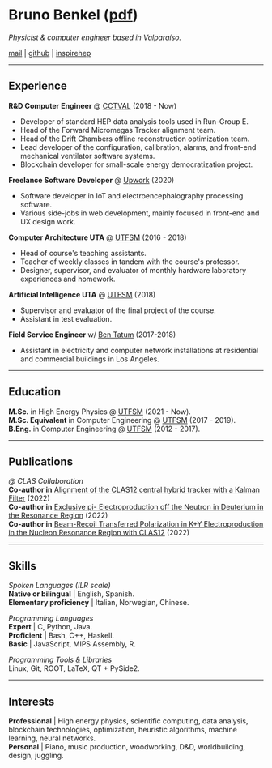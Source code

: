 # Bruno **Benkel** ([pdf](https://github.com/bleaktwig/cv/blob/gh-pages/latex_out/main.pdf))
*Physicist & computer engineer based in Valparaíso.*

[mail](mailto:bruno.benkel@gmail.com) \| [github](https://github.com/bleaktwig) \| [inspirehep](https://inspirehep.net/authors/2029166)

---
## **Exp**erience
**R&D Computer Engineer** @ [CCTVAL](https://cctval.usm.cl/en/home/) (2018 - Now)
* Developer of standard HEP data analysis tools used in Run-Group E.
* Head of the Forward Micromegas Tracker alignment team.
* Head of the Drift Chambers offline reconstruction optimization team.
* Lead developer of the configuration, calibration, alarms, and front-end mechanical ventilator software systems.
* Blockchain developer for small-scale energy democratization project.

**Freelance Software Developer** @ [Upwork](https://www.upwork.com/) (2020)
* Software developer in IoT and electroencephalography processing software.
* Various side-jobs in web development, mainly focused in front-end and UX design work.

**Computer Architecture UTA** @ [UTFSM](https://usm.cl/en/home/) (2016 - 2018)
* Head of course's teaching assistants.
* Teacher of weekly classes in tandem with the course's professor.
* Designer, supervisor, and evaluator of monthly hardware laboratory experiences and homework.

**Artificial Intelligence UTA** @ [UTFSM](https://usm.cl/en/home/) (2018)
* Supervisor and evaluator of the final project of the course.
* Assistant in test evaluation.

**Field Service Engineer** w/ [Ben Tatum](https://www.linkedin.com/in/ben-tatum-42011a149/) (2017-2018)
* Assistant in electricity and computer network installations at residential and commercial buildings in Los Angeles.

---
## **Edu**cation
**M.Sc.** in High Energy Physics @ [UTFSM](https://usm.cl/en/home/) (2021 - Now). \
**M.Sc. Equivalent** in Computer Engineering @ [UTFSM](https://usm.cl/en/home/) (2017 - 2019). \
**B.Eng.** in Computer Engineering @ [UTFSM](https://usm.cl/en/home/) (2012 - 2017).

---
## **Pub**lications
*@ CLAS Collaboration* \
**Co-author in** [Alignment of the CLAS12 central hybrid tracker with a Kalman Filter](https://inspirehep.net/literature/2134248) (2022) \
**Co-author in** [Exclusive  pi- Electroproduction off the Neutron in Deuterium in the Resonance Region](https://inspirehep.net/literature/2060593) (2022) \
**Co-author in** [Beam-Recoil Transferred Polarization in K+Y Electroproduction in the Nucleon Resonance Region with CLAS12](https://inspirehep.net/literature/2029164) (2022)

---
## **Ski**lls
*Spoken Languages (ILR scale)* \
    **Native or bilingual** | English, Spanish. \
    **Elementary proficiency** | Italian, Norwegian, Chinese.

*Programming Languages* \
    **Expert** | C, Python, Java. \
    **Proficient** | Bash, C++, Haskell. \
    **Basic** | JavaScript, MIPS Assembly, R.

*Programming Tools & Libraries* \
    Linux, Git, ROOT, LaTeX, QT + PySide2.

---
## **Int**erests
**Professional** | High energy physics, scientific computing, data analysis, blockchain technologies, optimization, heuristic algorithms, machine learning, neural networks. \
**Personal** | Piano, music production, woodworking, D\&D, worldbuilding, design, juggling.
